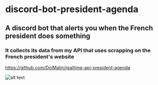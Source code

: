 # discord-bot-president-agenda

## A discord bot that alerts you when the French president does something

### It collects its data from my API that uses scrapping on the French president's website
https://github.com/DolMalin/realtime-api-president-agenda

![alt text](https://i.ibb.co/pfJzqVS/Capture-d-e-cran-2021-02-08-a-19-42-51.png)
